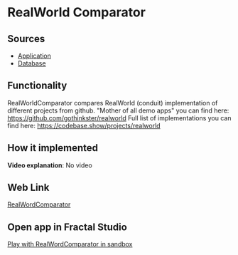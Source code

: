# RealWorld Comparator

## Sources

- [Application](https://github.com/LearnFractal/FractalPlatform/tree/main/FractalPlatform.Examples/Applications/RealWorldComparator/RealWorldComparatorApplication.cs)
- [Database](https://github.com/LearnFractal/FractalPlatform/tree/main/FractalPlatform.Examples/Databases/RealWorldComparator)

## Functionality

RealWorldComparator compares RealWorld (conduit) implementation of different projects from github.
"Mother of all demo apps" you can find here: https://github.com/gothinkster/realworld
Full list of implementations you can find here: https://codebase.show/projects/realworld

## How it implemented

**Video explanation**: No video

## Web Link

[RealWordComparator](https://fraplat.tech/jupiter/RealWorldComparator)

## Open app in Fractal Studio

[Play with RealWordComparator in sandbox](https://fraplat.tech/mars/FractalStudio/?tag=RealWordComparator+template)


